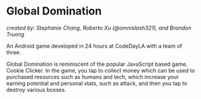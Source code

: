 Global Domination
================
*created by: Stephanie Chang, Roberto Xu (@omnislash321), and Brandon Truong*

An Android game developed in 24 hours at CodeDayLA with a team of three.

Global Domination is reminiscent of the popular JavaScript based game, Cookie Clicker. In the game, you tap to collect money which can be used to purchased resources such as humans and tech, which increase your earning potential and personal stats, such as attack, and then you tap to destroy various bosses.
